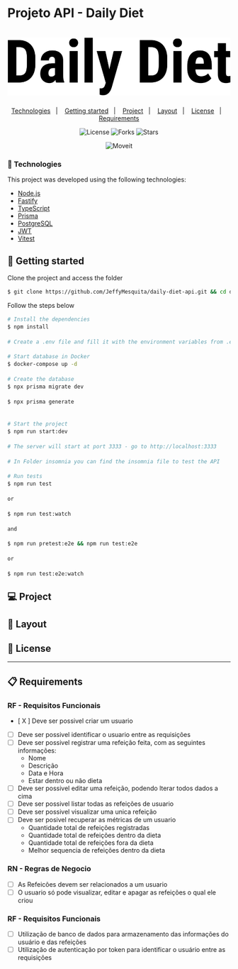# Projeto API - Daily Diet

<h1 align="center">
<img alt="Daily Diet API" title="Daily Diet API" src=".github/images/daily-diet.svg" />
</h1>

<p align="center">
  <a href="#-technologies">Technologies</a>&nbsp;&nbsp;&nbsp;|&nbsp;&nbsp;&nbsp;
  <a href="#-getting-started">Getting started</a>&nbsp;&nbsp;&nbsp;|&nbsp;&nbsp;&nbsp;
  <a href="#-project">Project</a>&nbsp;&nbsp;&nbsp;|&nbsp;&nbsp;&nbsp;
  <a href="#-layout">Layout</a>&nbsp;&nbsp;&nbsp;|&nbsp;&nbsp;&nbsp;
  <a href="#-license">License</a>&nbsp;&nbsp;&nbsp;|&nbsp;&nbsp;&nbsp;
  <a href="#-requirements">Requirements</a>
</p>

<p align="center">
  <img  src="https://img.shields.io/static/v1?label=license&message=MIT&color=FFFFFF&labelColor=32B768" alt="License">
  
  <img src="https://img.shields.io/github/forks/salvatoreDeploy/API-Daily-Diet?label=forks&message=MIT&color=FFFFFF&labelColor=32B768" alt="Forks">

  <img src="https://img.shields.io/github/stars/salvatoreDeploy/API-Daily-Diet?label=stars&message=MIT&color=FFFFFF&labelColor=32B768" alt="Stars">
</p>

<p align="center">
  <img alt="Moveit" src=".github/images/cover.png">
</p>

### 🧪 Technologies

This project was developed using the following technologies:

- [Node.js](https://nodejs.org/en/)
- [Fastify](https://www.fastify.io/)
- [TypeScript](https://www.typescriptlang.org/)
- [Prisma](https://www.prisma.io/)
- [PostgreSQL](https://www.postgresql.org/)
- [JWT](https://jwt.io/)
- [Vitest](https://vitest.dev/)

## 🚀 Getting started

Clone the project and access the folder

```bash
$ git clone https://github.com/JeffyMesquita/daily-diet-api.git && cd daily-diet-api
```

Follow the steps below

```bash
# Install the dependencies
$ npm install

# Create a .env file and fill it with the environment variables from .env.example

# Start database in Docker
$ docker-compose up -d

# Create the database
$ npx prisma migrate dev

$ npx prisma generate


# Start the project
$ npm run start:dev

# The server will start at port 3333 - go to http://localhost:3333

# In Folder insomnia you can find the insomnia file to test the API

# Run tests
$ npm run test

or

$ npm run test:watch

and

$ npm run pretest:e2e && npm run test:e2e

or

$ npm run test:e2e:watch

```

## 💻 Project

## 🔖 Layout

## 📝 License

---

## 📋 Requirements

### RF - Requisitos Funcionais

- [ X ] Deve ser possivel criar um usuario
- [ ] Deve ser possivel identificar o usuario entre as requisições
- [ ] Deve ser possivel registrar uma refeição feita, com as seguintes informações:
  - Nome
  - Descrição
  - Data e Hora
  - Estar dentro ou não dieta
- [ ] Deve ser possivel editar uma refeição, podendo lterar todos dados a cima
- [ ] Deve ser possivel listar todas as refeições de usuario
- [ ] Deve ser possivel visualizar uma unica refeição
- [ ] Deve ser posivel recuperar as métricas de um usuario
  - Quantidade total de refeições registradas
  - Quantidade total de refeições dentro da dieta
  - Quantidade total de refeições fora da dieta
  - Melhor sequencia de refeições dentro da dieta

### RN - Regras de Negocio

- [ ] As Refeicões devem ser relacionados a um usuario
- [ ] O usuario só pode visualizar, editar e apagar as refeições o qual ele criou

### RF - Requisitos Funcionais

- [ ] Utilização de banco de dados para armazenamento das informações do usuário e das refeições
- [ ] Utilização de autenticação por token para identificar o usuário entre as requisições
